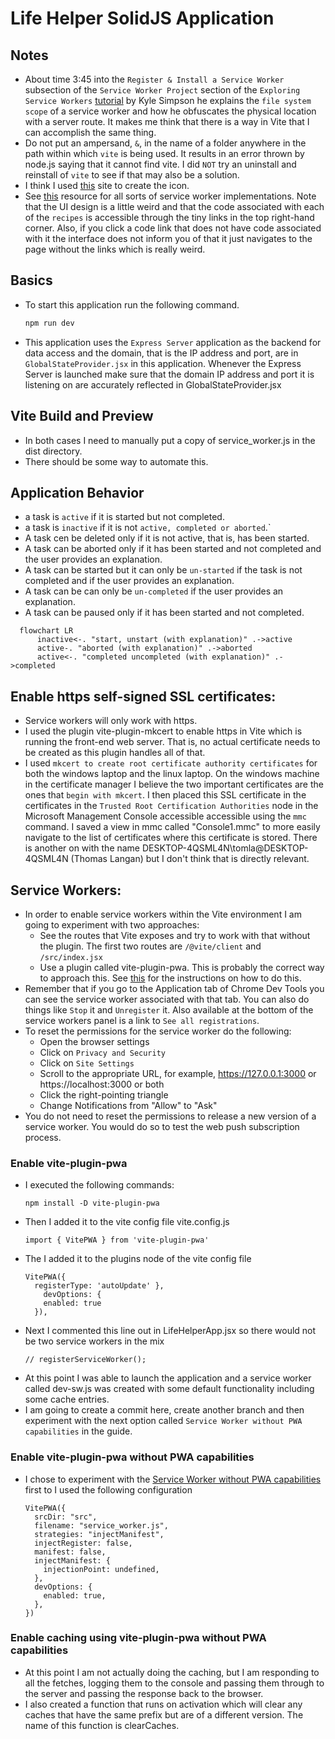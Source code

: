# Life Helper SolidJS Application

## Notes

- About time 3:45 into the `Register & Install a Service Worker` subsection of the `Service Worker Project` section of the `Exploring Service Workers` [tutorial](https://frontendmasters.com/courses/service-workers/register-install-a-service-worker/) by Kyle Simpson he explains the `file system scope` of a service worker and how he obfuscates the physical location with a server route. It makes me think that there is a way in Vite that I can accomplish the same thing.
- Do not put an ampersand, `&`, in the name of a folder anywhere in the path within which `vite` is being used. It results in an error thrown by node.js saying that it cannot find vite. I did `NOT` try an uninstall and reinstall of `vite` to see if that may also be a solution.
- I think I used [this](https://redketchup.io/favicon-generator) site to create the icon.
- See [this](https://serviceworke.rs/) resource for all sorts of service worker implementations. Note that the UI design is a little weird and that the code associated with each of the `recipes` is accessible through the tiny links in the top right-hand corner. Also, if you click a code link that does not have code associated with it the interface does not inform you of that it just navigates to the page without the links which is really weird.

## Basics

- To start this application run the following command.
  ```bash
  npm run dev
  ```
- This application uses the `Express Server` application as the backend for data access and the domain, that is the IP address and port, are in `GlobalStateProvider.jsx` in this application. Whenever the Express Server is launched make sure that the domain IP address and port it is listening on are accurately reflected in GlobalStateProvider.jsx

## Vite Build and Preview

- In both cases I need to manually put a copy of service_worker.js in the dist directory.
- There should be some way to automate this.

## Application Behavior

- a task is `active` if it is started but not completed.
- a task is `inactive` if it is not `active, completed or aborted`.`
- A task cen be deleted only if it is not active, that is, has been started.
- A task can be aborted only if it has been started and not completed and the user provides an explanation.
- A task can be started but it can only be `un-started` if the task is not completed and if the user provides an explanation.
- A task can be can only be `un-completed` if the user provides an explanation.
- A task can be paused only if it has been started and not completed.

```mermaid
  flowchart LR
      inactive<-. "start, unstart (with explanation)" .->active
      active-. "aborted (with explanation)" .->aborted
      active<-. "completed uncompleted (with explanation)" .->completed
```

## Enable https self-signed SSL certificates:

- Service workers will only work with https.
- I used the plugin vite-plugin-mkcert to enable https in Vite which is running the front-end web server. That is, no actual certificate needs to be created as this plugin handles all of that.
- I used `mkcert to create root certificate authority certificates` for both the windows laptop and the linux laptop. On the windows machine in the certificate manager I believe the two important certificates are the ones that `begin with mkcert`. I then placed this SSL certificate in the certificates in the `Trusted Root Certification Authorities` node in the Microsoft Management Console accessible accessible using the `mmc` command. I saved a view in mmc called "Console1.mmc" to more easily navigate to the list of certificates where this certificate is stored. There is another on with the name DESKTOP-4QSML4N\tomla@DESKTOP-4QSML4N (Thomas Langan) but I don't think that is directly relevant.

## Service Workers:

- In order to enable service workers within the Vite environment I am going to experiment with two approaches:
  - See the routes that Vite exposes and try to work with that without the plugin. The first two routes are `/@vite/client` and `/src/index.jsx`
  - Use a plugin called vite-plugin-pwa. This is probably the correct way to approach this. See [this](https://vite-pwa-org.netlify.app/guide/) for the instructions on how to do this.
- Remember that if you go to the Application tab of Chrome Dev Tools you can see the service worker associated with that tab. You can also do things like `Stop` it and `Unregister` it. Also available at the bottom of the service workers panel is a link to `See all registrations`.
- To reset the permissions for the service worker do the following:
  - Open the browser settings
  - Click on `Privacy and Security`
  - Click on `Site Settings`
  - Scroll to the appropriate URL, for example, https://127.0.0.1:3000 or https://localhost:3000 or both
  - Click the right-pointing triangle
  - Change Notifications from "Allow" to "Ask"
- You do not need to reset the permissions to release a new version of a service worker. You would do so to test the web push subscription process.

### Enable vite-plugin-pwa

- I executed the following commands:
  ```
  npm install -D vite-plugin-pwa
  ```
- Then I added it to the vite config file vite.config.js
  ```
  import { VitePWA } from 'vite-plugin-pwa'
  ```
- The I added it to the plugins node of the vite config file
  ```
  VitePWA({
    registerType: 'autoUpdate' },
      devOptions: {
      enabled: true
    }),
  ```
- Next I commented this line out in LifeHelperApp.jsx so there would not be two service workers in the mix
  ```
  // registerServiceWorker();
  ```
- At this point I was able to launch the application and a service worker called dev-sw.js was created with some default functionality including some cache entries.
- I am going to create a commit here, create another branch and then experiment with the next option called `Service Worker without PWA capabilities` in the guide.

### Enable vite-plugin-pwa without PWA capabilities

- I chose to experiment with the [Service Worker without PWA capabilities](https://vite-pwa-org.netlify.app/guide/service-worker-without-pwa-capabilities.html) first to I used the following configuration
  ```
  VitePWA({
    srcDir: "src",
    filename: "service_worker.js",
    strategies: "injectManifest",
    injectRegister: false,
    manifest: false,
    injectManifest: {
      injectionPoint: undefined,
    },
    devOptions: {
      enabled: true,
    },
  })
  ```

### Enable caching using vite-plugin-pwa without PWA capabilities

- At this point I am not actually doing the caching, but I am responding to all the fetches, logging them to the console and passing them through to the server and passing the response back to the browser.
- I also created a function that runs on activation which will clear any caches that have the same prefix but are of a different version. The name of this function is clearCaches.
